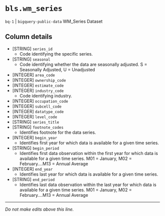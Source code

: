 # `bls.wm_series`
`bq-1` | `bigquery-public-data`
WM_Series Dataset

## Column details
* [STRING]    `series_id`
  - Code identifying the specific series.
* [STRING]    `seasonal`
  - Code identifying whether the data are seasonally adjusted. S = Seasonally Adjusted, U = Unadjusted
* [INTEGER]   `area_code`
* [INTEGER]   `ownership_code`
* [INTEGER]   `estimate_code`
* [INTEGER]   `industry_code`
  - Code identifying industry.
* [INTEGER]   `occupation_code`
* [INTEGER]   `subcell_code`
* [INTEGER]   `datatype_code`
* [INTEGER]   `level_code`
* [STRING]    `series_title`
* [STRING]    `footnote_codes`
  - Identifies footnote for the data series.
* [INTEGER]   `begin_year`
  - Identifies first year for which data is available for a given time series.
* [STRING]    `begin_period`
  - Identifies first data observation within the first year for which data is available for a given time series. M01 = January, M02 = February….M13 = Annual Average
* [INTEGER]   `end_year`
  - Identifies last year for which data is available for a given time series.
* [STRING]    `end_period`
  - Identifies last data observation within the last year for which data is available for a given time series. M01 = January, M02 = February….M13 = Annual Average

-------------------------------------------------------------------------------
*Do not make edits above this line.*
